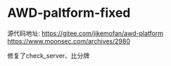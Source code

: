 # AWD-paltform-fixed

源代码地址:
https://gitee.com/jikemofan/awd-platform
https://www.moonsec.com/archives/2980

修复了check_server、比分牌